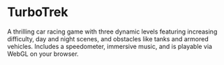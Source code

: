 # TurboTrek

A thrilling car racing game with three dynamic levels featuring increasing difficulty, day and night scenes, and obstacles like tanks and armored vehicles. Includes a speedometer, immersive music, and is playable via WebGL on your browser.


